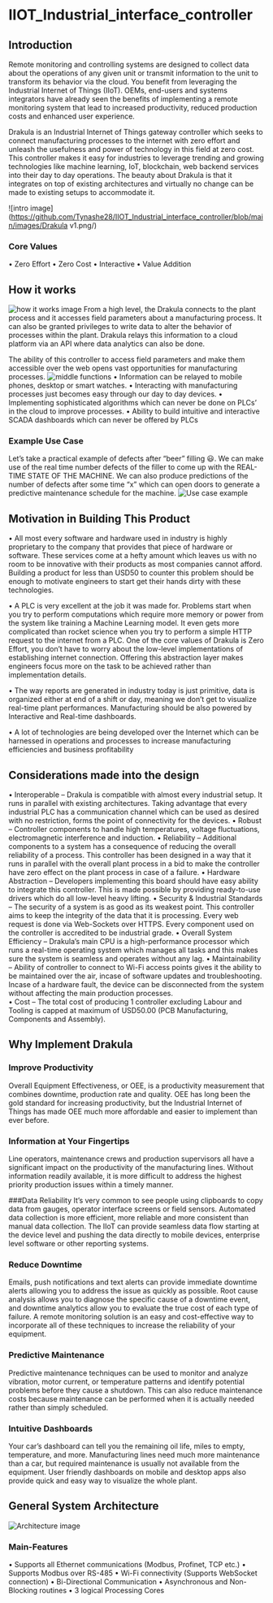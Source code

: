 # IIOT_Industrial_interface_controller

## Introduction

Remote monitoring and controlling systems are designed to collect data about the operations of any given unit or transmit information to the unit to transform its behavior via the cloud. You benefit from leveraging the Industrial Internet of Things (IIoT). OEMs, end-users and systems integrators have already seen the benefits of implementing a remote monitoring system that lead to increased productivity, reduced production costs and enhanced user experience.

Drakula is an Industrial Internet of Things gateway controller which seeks to connect manufacturing processes to the internet with zero effort and unleash the usefulness and power of technology in this field at zero cost. This controller makes it easy for industries to leverage trending and growing technologies like machine learning, IoT, blockchain, web backend services into their day to day operations. The beauty about Drakula is that it integrates on top of existing architectures and virtually no change can be made to existing setups to accommodate it.  

![intro image](https://github.com/Tynashe28/IIOT_Industrial_interface_controller/blob/main/images/Drakula v1.png/)

### Core Values
•	Zero Effort
•	Zero Cost
•	Interactive 
•	Value Addition

## How it works
![how it works image](https://github.com/Tynashe28/IIOT_Industrial_interface_controller/blob/main/images/1.PNG/)
From a high level, the Drakula connects to the plant process and it accesses field parameters about a manufacturing process. It can also be granted privileges to write data to alter the behavior of processes within the plant. Drakula relays this information to a cloud platform via an API where data analytics can also be done.

The ability of this controller to access field parameters and make them accessible over the web opens vast opportunities for manufacturing processes.
![middle functions](https://github.com/Tynashe28/IIOT_Industrial_interface_controller/blob/main/images/2.PNG/)
•	Information can be relayed to mobile phones, desktop or smart watches.
•	Interacting with manufacturing processes just becomes easy through our day to day devices.
•	Implementing sophisticated algorithms which can never be done on PLCs’ in the cloud to improve processes.
•	Ability to build intuitive and interactive SCADA dashboards which can never be offered by PLCs

### Example Use Case
Let’s take a practical example of defects after “beer” filling 😃. We can make use of the real time number defects of the filler to come up with the REAL-TIME STATE OF THE MACHINE. We can also produce predictions of the number of defects after some time “x” which can open doors to generate a predictive maintenance schedule for the machine.
![Use case example](https://github.com/Tynashe28/IIOT_Industrial_interface_controller/blob/main/images/3.PNG/)

## Motivation in Building This Product
•	All most every software and hardware used in industry is highly proprietary to the company that provides that piece of hardware or software. These services come at a hefty amount which leaves us with no room to be innovative with their products as most companies cannot afford. Building a product for less than USD50 to counter this problem should be enough to motivate engineers to start get their hands dirty with these technologies.

•	A PLC is very excellent at the job it was made for. Problems start when you try to perform computations which require more memory or power from the system like training a Machine Learning model. It even gets more complicated than rocket science when you try to perform a simple HTTP request to the internet from a PLC. One of the core values of Drakula is Zero Effort, you don’t have to worry about the low-level implementations of establishing internet connection. Offering this abstraction layer makes engineers focus more on the task to be achieved rather than implementation details.


•	The way reports are generated in industry today is just primitive, data is organized either at end of a shift or day, meaning we don’t get to visualize real-time plant performances. Manufacturing should be also powered by Interactive and Real-time dashboards.

•	A lot of technologies are being developed over the Internet which can be harnessed in operations and processes to increase manufacturing efficiencies and business profitability

## Considerations made into the design

•	Interoperable – Drakula is compatible with almost every industrial setup. It runs in parallel with existing architectures. Taking advantage that every industrial PLC has a communication channel which can be used as desired with no restriction, forms the point of connectivity for the devices.
•	Robust – Controller components to handle high temperatures, voltage fluctuations, electromagnetic interference and induction.
•	Reliability – Additional components to a system has a consequence of reducing the overall reliability of a process. This controller has been designed in a way that it runs in parallel with the overall plant process in a bid to make the controller have zero effect on the plant process in case of a failure. 
•	Hardware Abstraction – Developers implementing this board should have easy ability to integrate this controller. This is made possible by providing ready-to-use drivers which do all low-level heavy lifting.
•	Security & Industrial Standards – The security of a system is as good as its weakest point. This controller aims to keep the integrity of the data that it is processing. Every web request is done via Web-Sockets over HTTPS. Every component used on the controller is accredited to be industrial grade.
•	Overall System Efficiency – Drakula’s main CPU is a high-performance processor which runs a real-time operating system which manages all tasks and this makes sure the system is seamless and operates without any lag. 
•	Maintainability – Ability of controller to connect to Wi-Fi access points gives it the ability to be maintained over the air, incase of software updates and troubleshooting. Incase of a hardware fault, the device can be disconnected from the system without affecting the main production processes.  
•	Cost – The total cost of producing 1 controller excluding Labour and Tooling is capped at maximum of USD50.00 (PCB Manufacturing, Components and Assembly).

## Why Implement Drakula
### Improve Productivity
Overall Equipment Effectiveness, or OEE, is a productivity measurement that combines downtime, production rate and quality. OEE has long been the gold standard for increasing productivity, but the Industrial Internet of Things has made OEE much more affordable and easier to implement than ever before. 

### Information at Your Fingertips
Line operators, maintenance crews and production supervisors all have a significant impact on the productivity of the manufacturing lines. Without information readily available, it is more difficult to address the highest priority production issues within a timely manner.

###Data Reliability
It’s very common to see people using clipboards to copy data from gauges, operator interface screens or field sensors. Automated data collection is more efficient, more reliable and more consistent than manual data collection. The IIoT can provide seamless data flow starting at the device level and pushing the data directly to mobile devices, enterprise level software or other reporting systems.

### Reduce Downtime
Emails, push notifications and text alerts can provide immediate downtime alerts allowing you to address the issue as quickly as possible.  Root cause analysis allows you to diagnose the specific cause of a downtime event, and downtime analytics allow you to evaluate the true cost of each type of failure.  A remote monitoring solution is an easy and cost-effective way to incorporate all of these techniques to increase the reliability of your equipment.

### Predictive Maintenance
Predictive maintenance techniques can be used to monitor and analyze vibration, motor current, or temperature patterns and identify potential problems before they cause a shutdown. This can also reduce maintenance costs because maintenance can be performed when it is actually needed rather than simply scheduled.

### Intuitive Dashboards
Your car’s dashboard can tell you the remaining oil life, miles to empty, temperature, and more. Manufacturing lines need much more maintenance than a car, but required maintenance is usually not available from the equipment. User friendly dashboards on mobile and desktop apps also provide quick and easy way to visualize the whole plant.

## General System Architecture

![Architecture image](https://github.com/Tynashe28/IIOT_Industrial_interface_controller/blob/main/images/4.PNG/)
### Main-Features
•	Supports all Ethernet communications (Modbus, Profinet, TCP etc.)
•	Supports Modbus over RS-485
•	Wi-Fi connectivity (Supports WebSocket connection)
•	Bi-Directional Communication
•	Asynchronous and Non-Blocking routines
•	3 logical Processing Cores
